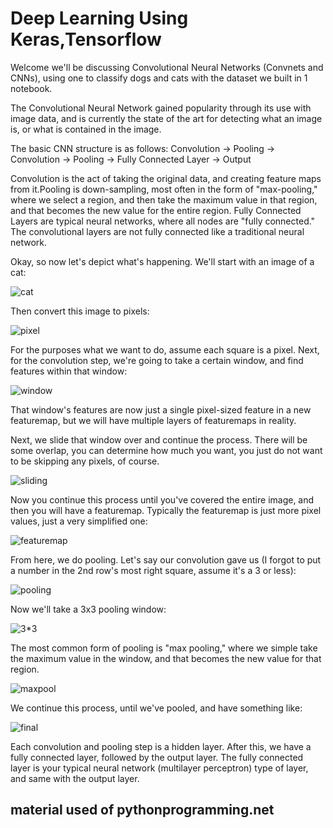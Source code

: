 # Deep Learning Using Keras,Tensorflow


Welcome we'll be discussing Convolutional Neural Networks (Convnets and CNNs), using one to classify dogs and cats with the dataset we built in 1 notebook.

The Convolutional Neural Network gained popularity through its use with image data, and is currently the state of the art for detecting what an image is, or what is contained in the image.

The basic CNN structure is as follows: Convolution -> Pooling -> Convolution -> Pooling -> Fully Connected Layer -> Output

Convolution is the act of taking the original data, and creating feature maps from it.Pooling is down-sampling, most often in the form of "max-pooling," where we select a region, and then take the maximum value in that region, and that becomes the new value for the entire region. Fully Connected Layers are typical neural networks, where all nodes are "fully connected." The convolutional layers are not fully connected like a traditional neural network.

Okay, so now let's depict what's happening. We'll start with an image of a cat:

![cat](https://pythonprogramming.net/static/images/machine-learning/cat-example.png)

Then convert this image to pixels:

![pixel](https://pythonprogramming.net/static/images/machine-learning/pixelated-image-example.png)

For the purposes what we want to do, assume each square is a pixel. Next, for the convolution step, we're going to take a certain window, and find features within that window:

![window](https://pythonprogramming.net/static/images/machine-learning/convolution-window.png)

That window's features are now just a single pixel-sized feature in a new featuremap, but we will have multiple layers of featuremaps in reality.

Next, we slide that window over and continue the process. There will be some overlap, you can determine how much you want, you just do not want to be skipping any pixels, of course.

![sliding](https://pythonprogramming.net/static/images/machine-learning/convolution-stride.png)

Now you continue this process until you've covered the entire image, and then you will have a featuremap. Typically the featuremap is just more pixel values, just a very simplified one:

![featuremap](https://pythonprogramming.net/static/images/machine-learning/convolution-new-featuremap.png)

From here, we do pooling. Let's say our convolution gave us (I forgot to put a number in the 2nd row's most right square, assume it's a 3 or less):

![pooling](https://pythonprogramming.net/static/images/machine-learning/convolution-example.png)

Now we'll take a 3x3 pooling window:

![3*3](https://pythonprogramming.net/static/images/machine-learning/pooling-window.png) 

The most common form of pooling is "max pooling," where we simple take the maximum value in the window, and that becomes the new value for that region.

![maxpool](https://pythonprogramming.net/static/images/machine-learning/max-pool.png)

We continue this process, until we've pooled, and have something like:

![final](https://pythonprogramming.net/static/images/machine-learning/max-pooling-example.png)

Each convolution and pooling step is a hidden layer. After this, we have a fully connected layer, followed by the output layer. The fully connected layer is your typical neural network (multilayer perceptron) type of layer, and same with the output layer.

## material used of  pythonprogramming.net
